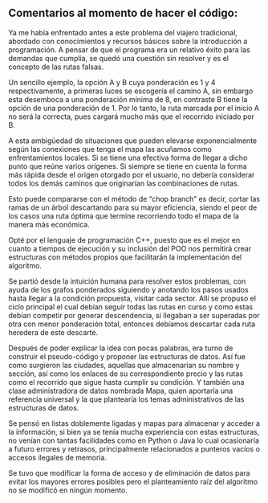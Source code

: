 
## Comentarios al momento de hacer el código:
Ya me había enfrentado antes a este problema del viajero tradicional, abordado con conocimientos y recursos básicos sobre la introducción a programación. A pensar de que el programa era un relativo éxito para las demandas que cumplía, se quedó una cuestión sin resolver y es el concepto de las rutas falsas.

Un sencillo ejemplo, la opción A y B cuya ponderación es 1 y 4 respectivamente, a primeras luces se escogería el camino A, sin embargo esta desemboca a una ponderación mínima de 8, en contraste B tiene la opción de una ponderación de 1. Por lo tanto, la ruta marcada por el inicio A no será la correcta, pues cargará mucho más que el recorrido iniciado por B.

A esta ambigüedad de situaciones que pueden elevarse exponencialmente según las conexiones que tenga el mapa las acuñamos como enfrentamientos locales. Si se tiene una efectiva forma de llegar a dicho punto que reúne varios orígenes. Si siempre se tiene en cuenta la forma más rápida desde el origen otorgado por el usuario, no debería considerar todos los demás caminos que originarían las combinaciones de rutas.

Esto puede compararse con el método de “chop branch” es decir, cortar las ramas de un árbol descartando para su mayor eficiencia, siendo el peor de los casos una ruta óptima que termine recorriendo todo el mapa de la manera más económica.

Opté por el lenguaje de programación C++, puesto que es el mejor en cuanto a tiempos de ejecución y su inclusión del POO nos permitirá crear estructuras con métodos propios que facilitarán la implementación del algoritmo.

Se partió desde la intuición humana para resolver estos problemas, con ayuda de los grafos ponderados siguiendo y anotando los pasos usados hasta llegar a la condición propuesta, visitar cada sector. Allí se propuso el ciclo principal el cual debían seguir todas las rutas en curso y como estas debían competir por generar descendencia, si llegaban a ser superadas por otra con menor ponderación total, entonces debíamos descartar cada ruta heredera de este descarte.

Después de poder explicar la idea con pocas palabras, era turno de construir el pseudo-código y proponer las estructuras de datos. Así fue como surgieron las ciudades, aquellas que almacenarían su nombre y sección, así como los enlaces de su correspondiente precio y las rutas como el recorrido que sigue hasta cumplir su condición. Y también una clase administradora de datos nombrada Mapa, quien aportaría una referencia universal y la que plantearía los temas administrativos de las estructuras de datos.

Se pensó en listas doblemente ligadas y mapas para almacenar y acceder a la información, si bien ya se tenía mucha experiencia con estas estructuras, no venían con tantas facilidades como en Python o Java lo cual ocasionaría a futuro errores y retrasos, principalmente relacionados a punteros vacíos o accesos ilegales de memoria.

Se tuvo que modificar la forma de acceso y de eliminación de datos para evitar los mayores errores posibles pero el planteamiento raíz del algoritmo no se modificó en ningún momento.
